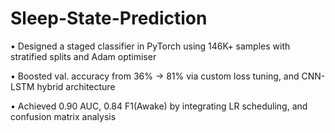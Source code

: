 # Sleep-State-Prediction
• Designed a staged classifier in PyTorch using 146K+ samples with stratified splits and Adam optimiser

• Boosted val. accuracy from 36% → 81% via custom loss tuning, and CNN-LSTM hybrid architecture

• Achieved 0.90 AUC, 0.84 F1(Awake) by integrating LR scheduling, and confusion matrix analysis
